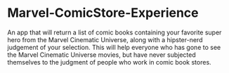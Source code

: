 # Marvel-ComicStore-Experience
An app that will return a list of comic books containing your favorite super hero from the Marvel Cinematic Universe, along with a hipster-nerd judgement of your selection. This will help everyone who has gone to see the Marvel Cinematic Universe movies, but have never subjected themselves to the judgment of people who work in comic book stores.
